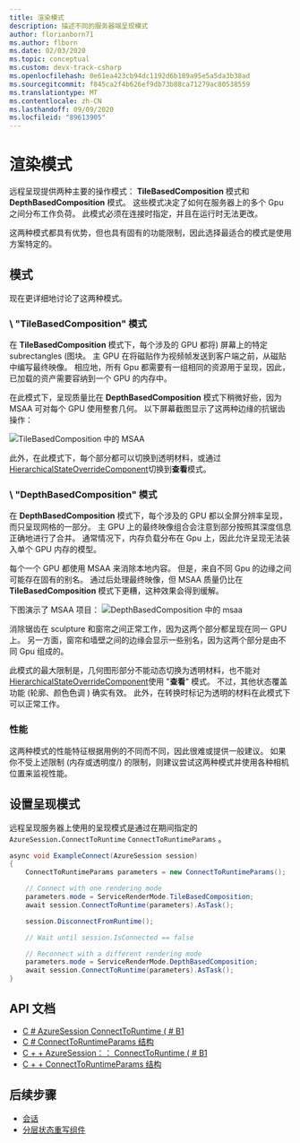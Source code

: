 ```yaml
---
title: 渲染模式
description: 描述不同的服务器端呈现模式
author: florianborn71
ms.author: flborn
ms.date: 02/03/2020
ms.topic: conceptual
ms.custom: devx-track-csharp
ms.openlocfilehash: 0e61ea423cb94dc1192d6b189a95e5a5da3b38ad
ms.sourcegitcommit: f845ca2f4b626ef9db73b88ca71279ac80538559
ms.translationtype: MT
ms.contentlocale: zh-CN
ms.lasthandoff: 09/09/2020
ms.locfileid: "89613905"
---
```

# <a name="rendering-modes"></a>渲染模式

远程呈现提供两种主要的操作模式： **TileBasedComposition** 模式和 **DepthBasedComposition** 模式。 这些模式决定了如何在服务器上的多个 Gpu 之间分布工作负荷。 此模式必须在连接时指定，并且在运行时无法更改。

这两种模式都具有优势，但也具有固有的功能限制，因此选择最适合的模式是使用方案特定的。

## <a name="modes"></a>模式

现在更详细地讨论了这两种模式。

### <a name="tilebasedcomposition-mode"></a>\ "TileBasedComposition" 模式

在 **TileBasedComposition** 模式下，每个涉及的 GPU 都将) 屏幕上的特定 subrectangles (图块。 主 GPU 在将磁贴作为视频帧发送到客户端之前，从磁贴中编写最终映像。 相应地，所有 Gpu 都需要有一组相同的资源用于呈现，因此，已加载的资产需要容纳到一个 GPU 的内存中。

在此模式下，呈现质量比在 **DepthBasedComposition** 模式下稍微好些，因为 MSAA 可对每个 GPU 使用整套几何。 以下屏幕截图显示了这两种边缘的抗锯齿操作：

![TileBasedComposition 中的 MSAA](./media/service-render-mode-quality.png)

此外，在此模式下，每个部分都可以切换到透明材料，或通过[HierarchicalStateOverrideComponent](../overview/features/override-hierarchical-state.md)切换到**查看**模式。

### <a name="depthbasedcomposition-mode"></a>\ "DepthBasedComposition" 模式

在 **DepthBasedComposition** 模式下，每个涉及的 GPU 都以全屏分辨率呈现，而只呈现网格的一部分。 主 GPU 上的最终映像组合会注意到部分按照其深度信息正确地进行了合并。 通常情况下，内存负载分布在 Gpu 上，因此允许呈现无法装入单个 GPU 内存的模型。

每个一个 GPU 都使用 MSAA 来消除本地内容。 但是，来自不同 Gpu 的边缘之间可能存在固有的别名。 通过后处理最终映像，但 MSAA 质量仍比在 **TileBasedComposition** 模式下更糟，这种效果会得到缓解。

下图演示了 MSAA 项目： ![ DepthBasedComposition 中的 msaa](./media/service-render-mode-balanced.png)

消除锯齿在 sculpture 和窗帘之间正常工作，因为这两个部分都呈现在同一 GPU 上。 另一方面，窗帘和墙壁之间的边缘会显示一些别名，因为这两个部分是由不同 Gpu 组成的。

此模式的最大限制是，几何图形部分不能动态切换为透明材料，也不能对[HierarchicalStateOverrideComponent](../overview/features/override-hierarchical-state.md)使用 "**查看**" 模式。 不过，其他状态覆盖功能 (轮廓、颜色色调 ) 确实有效。 此外，在转换时标记为透明的材料在此模式下可以正常工作。

### <a name="performance"></a>性能

这两种模式的性能特征根据用例的不同而不同，因此很难或提供一般建议。 如果你不受上述限制 (内存或透明度/) 的限制，则建议尝试这两种模式并使用各种相机位置来监视性能。

## <a name="setting-the-render-mode"></a>设置呈现模式

远程呈现服务器上使用的呈现模式是通过在期间指定的 `AzureSession.ConnectToRuntime` `ConnectToRuntimeParams` 。

```cs
async void ExampleConnect(AzureSession session)
{
    ConnectToRuntimeParams parameters = new ConnectToRuntimeParams();

    // Connect with one rendering mode
    parameters.mode = ServiceRenderMode.TileBasedComposition;
    await session.ConnectToRuntime(parameters).AsTask();

    session.DisconnectFromRuntime();

    // Wait until session.IsConnected == false

    // Reconnect with a different rendering mode
    parameters.mode = ServiceRenderMode.DepthBasedComposition;
    await session.ConnectToRuntime(parameters).AsTask();
}
```

## <a name="api-documentation"></a>API 文档

* [C # AzureSession ConnectToRuntime ( # B1 ](https://docs.microsoft.com/dotnet/api/microsoft.azure.remoterendering.azuresession.connecttoruntime)
* [C # ConnectToRuntimeParams 结构](https://docs.microsoft.com/dotnet/api/microsoft.azure.remoterendering.connecttoruntimeparams)
* [C + + AzureSession：： ConnectToRuntime ( # B1 ](https://docs.microsoft.com/cpp/api/remote-rendering/azuresession#connecttoruntime)
* [C + + ConnectToRuntimeParams 结构](https://docs.microsoft.com/cpp/api/remote-rendering/connecttoruntimeparams)

## <a name="next-steps"></a>后续步骤

* [会话](../concepts/sessions.md)
* [分层状态重写组件](../overview/features/override-hierarchical-state.md)
